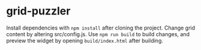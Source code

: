 # grid-puzzler

Install dependencies with `npm install` after cloning the project. Change grid content by altering src/config.js. Use `npm run build` to build changes, and preview the widget by opening `build/index.html` after building.